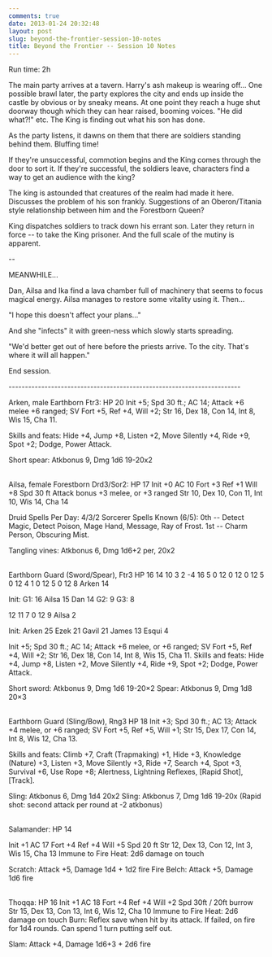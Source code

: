 ```yaml
---
comments: true
date: 2013-01-24 20:32:48
layout: post
slug: beyond-the-frontier-session-10-notes
title: Beyond the Frontier -- Session 10 Notes
---
```


Run time: 2h<br/>

The main party arrives at a tavern. Harry's ash makeup is wearing off... One possible brawl later, the party explores the city and ends up inside the castle by obvious or by sneaky means. At one point they reach a huge shut doorway though which they can hear raised, booming voices. "He did what?!" etc. The King is finding out what his son has done.

As the party listens, it dawns on them that there are soldiers standing behind them. Bluffing time!

If they're unsuccessful, commotion begins and the King comes through the door to sort it. If they're successful, the soldiers leave, characters find a way to get an audience with the king?

The king is astounded that creatures of the realm had made it here. Discusses the problem of his son frankly. Suggestions of an Oberon/Titania style relationship between him and the Forestborn Queen?

King dispatches soldiers to track down his errant son. Later they return in force -- to take the King prisoner. And the full scale of the mutiny is apparent.<br/>

--<br/>

MEANWHILE...<br/>

Dan, Ailsa and Ika find a lava chamber full of machinery that seems to focus magical energy. Ailsa manages to restore some vitality using it. Then...

"I hope this doesn't affect your plans..."

And she "infects" it with green-ness which slowly starts spreading.

"We'd better get out of here before the priests arrive. To the city. That's where it will all happen."

End session.<br/>

-----------------------------------------------------------------------<br/>

Arken, male Earthborn Ftr3:
HP 20
Init +5; Spd 30 ft.; AC 14; Attack +6 melee +6 ranged;
SV Fort +5, Ref +4, Will +2;
Str 16, Dex 18, Con 14, Int 8, Wis 15, Cha 11.<br/>

Skills and feats: Hide +4, Jump +8, Listen +2, Move
Silently +4, Ride +9, Spot +2; Dodge, Power Attack.<br/>

Short spear: Atkbonus 9, Dmg 1d6 19-20x2<br/><br/>

Ailsa, female Forestborn Drd3/Sor2:
HP 17
Init +0 AC 10 Fort +3 Ref +1 Will +8 Spd 30 ft
Attack bonus +3 melee, or +3 ranged
Str 10, Dex 10, Con 11, Int 10, Wis 14, Cha 14<br/>

Druid Spells Per Day: 4/3/2
Sorcerer Spells Known (6/5): 0th -- Detect Magic, Detect
Poison, Mage Hand, Message, Ray of Frost. 1st -- Charm
Person, Obscuring Mist.<br/>

Tangling vines: Atkbonus 6, Dmg 1d6+2 per, 20x2<br/><br/>

Earthborn Guard (Sword/Spear), Ftr3
HP 16 14 10 3 2 -4
16 5 0
12 0
12 0
12 5 0
12 4 1 0
12 5 0
12 8
Arken 14<br/>


Init: G1: 16  Ailsa 15 Dan 14  G2: 9  G3: 8<br/>

12 11 7 0
12 9
Ailsa 2<br/>

Init: Arken 25  Ezek 21  Gavil 21  James 13  Esqui 4  <br/>

Init +5; Spd 30 ft.; AC 14; Attack +6 melee, or +6 ranged;
SV Fort +5, Ref +4, Will +2;
Str 16, Dex 18, Con 14, Int 8, Wis 15, Cha 11.
Skills and feats: Hide +4, Jump +8, Listen +2, Move
Silently +4, Ride +9, Spot +2; Dodge, Power Attack.<br/>

Short sword: Atkbonus 9, Dmg 1d6 19-20×2
Spear: Atkbonus 9, Dmg 1d8 20×3<br/><br/>

Earthborn Guard (Sling/Bow), Rng3
HP 18
Init +3; Spd 30 ft.; AC 13; Attack +4 melee, or +6 ranged;
SV Fort +5, Ref +5, Will +1;
Str 15, Dex 17, Con 14, Int 8, Wis 12, Cha 13.<br/>

Skills and feats: Climb +7, Craft (Trapmaking) +1, Hide +3,
Knowledge (Nature) +3, Listen +3, Move Silently +3, Ride +7,
Search +4, Spot +3, Survival +6, Use Rope +8; Alertness,
Lightning Reflexes, [Rapid Shot], [Track].<br/>

Sling: Atkbonus 6, Dmg 1d4 20x2
Sling: Atkbonus 7, Dmg 1d6 19-20x
(Rapid shot: second attack per round at -2 atkbonus)<br/><br/>

Salamander:
HP 14<br/>

Init +1 AC 17 Fort +4 Ref +4 Will +5 Spd 20 ft
Str 12, Dex 13, Con 12, Int 3, Wis 15, Cha 13
Immune to Fire
Heat: 2d6 damage on touch<br/>

Scratch: Attack +5, Damage 1d4 + 1d2 fire
Fire Belch: Attack +5, Damage 1d6 fire<br/><br/>

Thoqqa:
HP 16
Init +1 AC 18 Fort +4 Ref +4 Will +2 Spd 30ft / 20ft burrow
Str 15, Dex 13, Con 13, Int 6, Wis 12, Cha 10
Immune to Fire
Heat: 2d6 damage on touch
Burn: Reflex save when hit by its attack. If failed, on fire for 1d4 rounds. Can spend 1 turn putting self out.

Slam: Attack +4, Damage 1d6+3 + 2d6 fire
